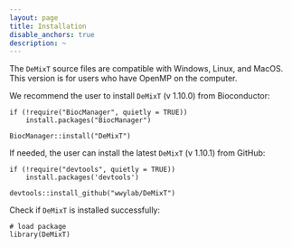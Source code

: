 ```yaml
---
layout: page
title: Installation
disable_anchors: true
description: ~
---
```


The `DeMixT` source files are compatible with Windows, Linux, and MacOS. This version is for users who have OpenMP on the computer. 

We recommend the user to install ``DeMixT`` (v 1.10.0) from Bioconductor: 
```
if (!require("BiocManager", quietly = TRUE))
    install.packages("BiocManager")

BiocManager::install("DeMixT")
```

If needed, the user can install the latest ``DeMixT`` (v 1.10.1) from GitHub:

```
if (!require("devtools", quietly = TRUE))
    install.packages('devtools')

devtools::install_github("wwylab/DeMixT")
```

Check if ``DeMixT`` is installed successfully:
```
# load package
library(DeMixT)
```
